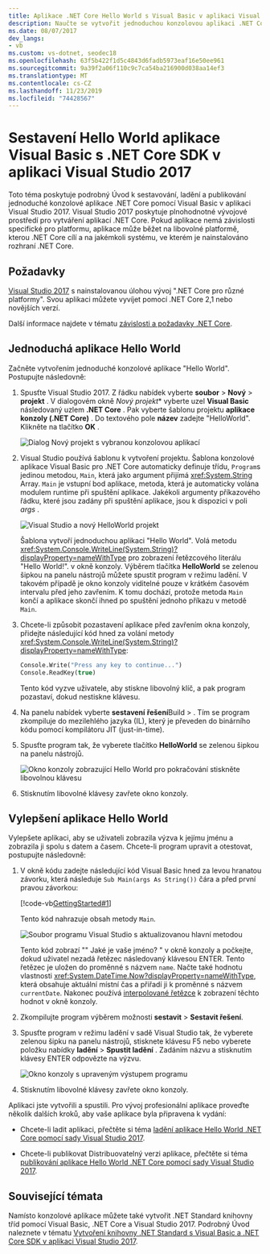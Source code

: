 ```yaml
---
title: Aplikace .NET Core Hello World s Visual Basic v aplikaci Visual Studio 2017
description: Naučte se vytvořit jednoduchou konzolovou aplikaci .NET Core s Visual Basic pomocí sady Visual Studio 2017.
ms.date: 08/07/2017
dev_langs:
- vb
ms.custom: vs-dotnet, seodec18
ms.openlocfilehash: 63f5b422f1d5c4843d6fadb5973eaf16e50ee961
ms.sourcegitcommit: 9a39f2a06f110c9c7ca54ba216900d038aa14ef3
ms.translationtype: MT
ms.contentlocale: cs-CZ
ms.lasthandoff: 11/23/2019
ms.locfileid: "74428567"
---
```

# <a name="build-a-visual-basic-hello-world-application-with-the-net-core-sdk-in-visual-studio-2017"></a>Sestavení Hello World aplikace Visual Basic s .NET Core SDK v aplikaci Visual Studio 2017

Toto téma poskytuje podrobný Úvod k sestavování, ladění a publikování jednoduché konzolové aplikace .NET Core pomocí Visual Basic v aplikaci Visual Studio 2017. Visual Studio 2017 poskytuje plnohodnotné vývojové prostředí pro vytváření aplikací .NET Core. Pokud aplikace nemá závislosti specifické pro platformu, aplikace může běžet na libovolné platformě, kterou .NET Core cílí a na jakémkoli systému, ve kterém je nainstalováno rozhraní .NET Core.

## <a name="prerequisites"></a>Požadavky

[Visual Studio 2017](https://aka.ms/vsdownload?utm_source=mscom&utm_campaign=msdocs) s nainstalovanou úlohou vývoj ".NET Core pro různé platformy". Svou aplikaci můžete vyvíjet pomocí .NET Core 2,1 nebo novějších verzí.

Další informace najdete v tématu [závislosti a požadavky .NET Core](../install/dependencies.md?tabs=netcore30&pivots=os-windows).

## <a name="a-simple-hello-world-application"></a>Jednoduchá aplikace Hello World

Začněte vytvořením jednoduché konzolové aplikace "Hello World". Postupujte následovně:

1. Spusťte Visual Studio 2017. Z řádku nabídek vyberte **soubor** > **Nový** > **projekt** . V dialogovém okně *Nový projekt** vyberte uzel **Visual Basic** následovaný uzlem **.NET Core** . Pak vyberte šablonu projektu **aplikace konzoly (.NET Core)** . Do textového pole **název** zadejte "HelloWorld". Klikněte na tlačítko **OK** .

   ![Dialog Nový projekt s vybranou konzolovou aplikací](./media/vb-with-visual-studio/visual-studio-new-project.png)

1. Visual Studio používá šablonu k vytvoření projektu. Šablona konzolové aplikace Visual Basic pro .NET Core automaticky definuje třídu, `Program`s jedinou metodou, `Main`, která jako argument přijímá <xref:System.String> Array. `Main` je vstupní bod aplikace, metoda, která je automaticky volána modulem runtime při spuštění aplikace. Jakékoli argumenty příkazového řádku, které jsou zadány při spuštění aplikace, jsou k dispozici v poli *args* .

   ![Visual Studio a nový HelloWorld projekt](./media/vb-with-visual-studio/visual-studio-main-window.png)

   Šablona vytvoří jednoduchou aplikaci "Hello World". Volá metodu <xref:System.Console.WriteLine(System.String)?displayProperty=nameWithType> pro zobrazení řetězcového literálu "Hello World!". v okně konzoly. Výběrem tlačítka **HelloWorld** se zelenou šipkou na panelu nástrojů můžete spustit program v režimu ladění. V takovém případě je okno konzoly viditelné pouze v krátkém časovém intervalu před jeho zavřením. K tomu dochází, protože metoda `Main` končí a aplikace skončí ihned po spuštění jednoho příkazu v metodě `Main`.

1. Chcete-li způsobit pozastavení aplikace před zavřením okna konzoly, přidejte následující kód hned za volání metody <xref:System.Console.WriteLine(System.String)?displayProperty=nameWithType>:

   ```vb
   Console.Write("Press any key to continue...")
   Console.ReadKey(true)
   ```

   Tento kód vyzve uživatele, aby stiskne libovolný klíč, a pak program pozastaví, dokud nestiskne klávesu.

1. Na panelu nabídek vyberte **sestavení** **řešení**Build > . Tím se program zkompiluje do mezilehlého jazyka (IL), který je převeden do binárního kódu pomocí kompilátoru JIT (just-in-time).

1. Spusťte program tak, že vyberete tlačítko **HelloWorld** se zelenou šipkou na panelu nástrojů.

   ![Okno konzoly zobrazující Hello World pro pokračování stiskněte libovolnou klávesu](./media/with-visual-studio/hello-world-console.png)

1. Stisknutím libovolné klávesy zavřete okno konzoly.

## <a name="enhancing-the-hello-world-application"></a>Vylepšení aplikace Hello World

Vylepšete aplikaci, aby se uživateli zobrazila výzva k jejímu jménu a zobrazila ji spolu s datem a časem. Chcete-li program upravit a otestovat, postupujte následovně:

1. V okně kódu zadejte následující kód Visual Basic hned za levou hranatou závorku, která následuje `Sub Main(args As String())` čára a před první pravou závorkou:

   [!code-vb[GettingStarted#1](../../../samples/snippets/core/tutorials/vb-with-visual-studio/helloworld.vb#1)]

   Tento kód nahrazuje obsah metody `Main`.

   ![Soubor programu Visual Studio s aktualizovanou hlavní metodou](./media/vb-with-visual-studio/visual-basic-code-window.png)

   Tento kód zobrazí "" Jaké je vaše jméno? " v okně konzoly a počkejte, dokud uživatel nezadá řetězec následovaný klávesou ENTER. Tento řetězec je uložen do proměnné s názvem `name`. Načte také hodnotu vlastnosti <xref:System.DateTime.Now?displayProperty=nameWithType>, která obsahuje aktuální místní čas a přiřadí ji k proměnné s názvem `currentDate`. Nakonec používá [interpolované řetězce](../../visual-basic/programming-guide/language-features/strings/interpolated-strings.md) k zobrazení těchto hodnot v okně konzoly.

1. Zkompilujte program výběrem možnosti **sestavit** > **Sestavit řešení**.

1. Spusťte program v režimu ladění v sadě Visual Studio tak, že vyberete zelenou šipku na panelu nástrojů, stisknete klávesu F5 nebo vyberete položku nabídky **ladění** > **Spustit ladění** . Zadáním názvu a stisknutím klávesy ENTER odpovězte na výzvu.

   ![Okno konzoly s upraveným výstupem programu](./media/with-visual-studio/hello-world-update.png)

1. Stisknutím libovolné klávesy zavřete okno konzoly.

Aplikaci jste vytvořili a spustili. Pro vývoj profesionální aplikace proveďte několik dalších kroků, aby vaše aplikace byla připravena k vydání:

- Chcete-li ladit aplikaci, přečtěte si téma [ladění aplikace Hello World .NET Core pomocí sady Visual Studio 2017](debugging-with-visual-studio.md).

- Chcete-li publikovat Distribuovatelný verzi aplikace, přečtěte si téma [publikování aplikace Hello World .NET Core pomocí sady Visual Studio 2017](publishing-with-visual-studio.md).

## <a name="related-topics"></a>Související témata

Namísto konzolové aplikace můžete také vytvořit .NET Standard knihovny tříd pomocí Visual Basic, .NET Core a Visual Studio 2017. Podrobný Úvod naleznete v tématu [Vytvoření knihovny .NET Standard s Visual Basic a .NET Core SDK v aplikaci Visual Studio 2017](vb-library-with-visual-studio.md).
